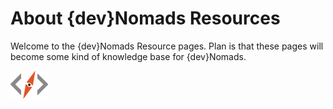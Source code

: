 # About {dev}Nomads Resources [](id=about-resources)

Welcome to the {dev}Nomads Resource pages. Plan is that these pages will become some kind of knowledge base for {dev}Nomads.

![{dev}Nomads](../../images/devnomads-logo.png)